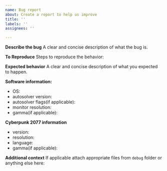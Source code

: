 ```yaml
---
name: Bug report
about: Create a report to help us improve
title: ''
labels: ''
assignees: ''

---
```


**Describe the bug**
A clear and concise description of what the bug is.

**To Reproduce**
Steps to reproduce the behavior:

**Expected behavior**
A clear and concise description of what you expected to happen.

**Software information:**
 - OS: 
 - autosolver version: 
 - autosolver flags(if applicable): 
 - monitor resolution: 
 - gamma(if applicable): 

**Cyberpunk 2077 information**
 - version: 
 - resolution: 
 - language: 
 - gamma(if applicable): 

**Additional context**
If applicable attach appropriate files from `debug` folder or anything else here:
